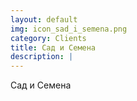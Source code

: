 ```yaml
---
layout: default
img: icon_sad_i_semena.png
category: Clients
title: Сад и Семена
description: |
---
```

  Сад и Семена
